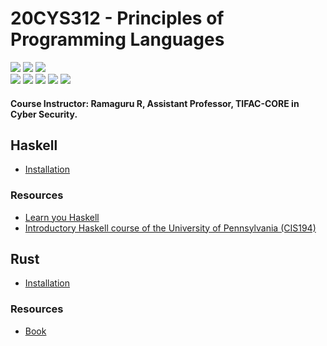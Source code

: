 # 20CYS312 - Principles of Programming Languages
![](https://img.shields.io/badge/Batch-21CYS-lightgreen) ![](https://img.shields.io/badge/UG-blue) ![](https://img.shields.io/badge/Subject-PPL-blue) <br/>
![](https://img.shields.io/badge/Lecture-2-orange) ![](https://img.shields.io/badge/Practical-3-orange) ![](https://img.shields.io/badge/Credits-3-orange) ![](https://img.shields.io/badge/Tools-TBD-brown) ![](https://img.shields.io/badge/-HPOJ-brown)

#### Course Instructor:  Ramaguru R, Assistant Professor, TIFAC-CORE in Cyber Security.

## Haskell
- [Installation](https://www.haskell.org/ghcup/)

### Resources
- [Learn you Haskell](http://learnyouahaskell.com/chapters)
- [Introductory Haskell course of the University of Pennsylvania (CIS194)](https://www.seas.upenn.edu/~cis1940/spring13/lectures.html)

## Rust
- [Installation](https://www.rust-lang.org/tools/install)

### Resources
- [Book](https://doc.rust-lang.org/book/)
